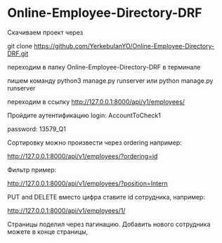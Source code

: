 # Online-Employee-Directory-DRF
Скачиваем проект через

git clone https://github.com/YerkebulanYO/Online-Employee-Directory-DRF.git

переходим в папку Online-Employee-Directory-DRF в терминале

пишем команду python3 manage.py runserver или python manage.py runserver

переходим в ссылку http://127.0.0.1:8000/api/v1/employees/

Пройдите аутентификацию 
login: AccountToCheck1

password: 13579_Q1

Сортировку можно произвести через ordering например:

http://127.0.0.1:8000/api/v1/employees/?ordering=id

Фильтр пример:

http://127.0.0.1:8000/api/v1/employees/?position=Intern

PUT and DELETE вместо цифра ставите id сотрудника, например:

http://127.0.0.1:8000/api/v1/employees/1/

Страницы поделил через пагинацию.
Добавить нового сотрудника можете в конце страницы, 
